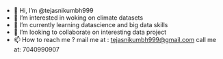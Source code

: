 - 👋 Hi, I’m @tejasnikumbh999
- 👀 I’m interested in woking on climate datasets
- 🌱 I’m currently learning datascience and big data skills
- 💞️ I’m looking to collaborate on interesting data project
- 📫 How to reach me ? 
      mail me at : tejasnikumbh999@gmail.com
      call me at: 7040990907

<!---
tejasnikumbh999/tejasnikumbh999 is a ✨ special ✨ repository because its `README.md` (this file) appears on your GitHub profile.
You can click the Preview link to take a look at your changes.
--->
